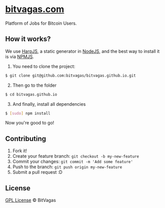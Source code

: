 # [bitvagas.com](http://bitvagas.com)

Platform of Jobs for Bitcoin Users.

## How it works?

We use [HarpJS](http://harpjs.com/), a static generator in [NodeJS](http://nodejs.org/), and the best way to install it is via [NPMJS](http://npmjs.org/).

1. You need to clone the project:

```sh
$ git clone git@github.com:bitvagas/bitvagas.github.io.git
```

2. Then go to the folder

```sh
$ cd bitvagas.github.io
```

3. And finally, install all dependencies

```sh
$ [sudo] npm install
```

Now you're good to go!

## Contributing

1. Fork it!
2. Create your feature branch: `git checkout -b my-new-feature`
3. Commit your changes: `git commit -m 'Add some feature'`
4. Push to the branch: `git push origin my-new-feature`
5. Submit a pull request :D

## License
[GPL License](./LICENSE) © BitVagas
